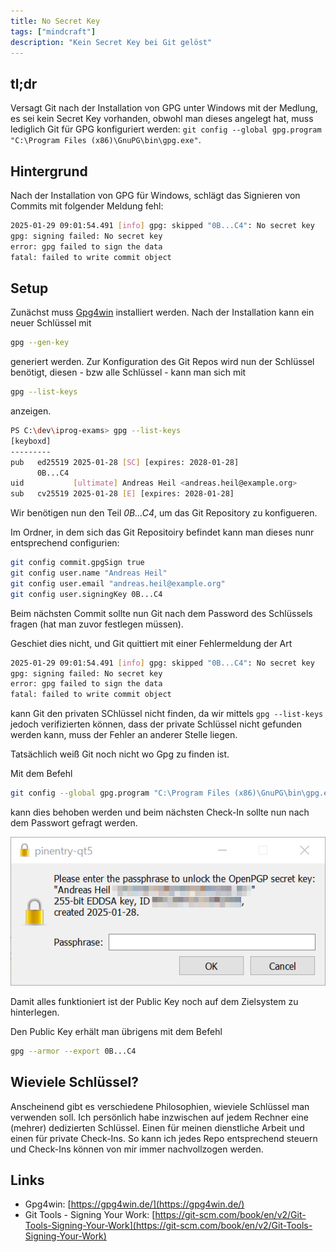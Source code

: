```yaml
---
title: No Secret Key
tags: ["mindcraft"]
description: "Kein Secret Key bei Git gelöst" 
---
```


## tl;dr 

Versagt Git nach der Installation von GPG unter Windows mit der Medlung, es sei kein Secret Key vorhanden, obwohl man dieses angelegt hat, muss lediglich Git für GPG konfiguriert werden: `git config --global gpg.program "C:\Program Files (x86)\GnuPG\bin\gpg.exe"`. 

## Hintergrund

Nach der Installation von GPG für Windows, schlägt das Signieren von Commits mit folgender Meldung fehl: 

```bash
2025-01-29 09:01:54.491 [info] gpg: skipped "0B...C4": No secret key
gpg: signing failed: No secret key
error: gpg failed to sign the data
fatal: failed to write commit object
```

## Setup

Zunächst muss [Gpg4win](https://www.gpg4win.org/) installiert werden. Nach der Installation kann ein neuer Schlüssel mit 

```bash
gpg --gen-key
```

generiert werden. Zur Konfiguration des Git Repos wird nun der Schlüssel benötigt, diesen - bzw alle Schlüssel - kann man sich mit 

```bash
gpg --list-keys
```

anzeigen. 

```bash
PS C:\dev\iprog-exams> gpg --list-keys
[keyboxd]
---------
pub   ed25519 2025-01-28 [SC] [expires: 2028-01-28]
      0B...C4
uid           [ultimate] Andreas Heil <andreas.heil@example.org>
sub   cv25519 2025-01-28 [E] [expires: 2028-01-28]
```

Wir benötigen nun den Teil _0B...C4_, um das Git Repository zu konfigueren. 

Im Ordner, in dem sich das Git Repositoiry befindet kann man dieses nunr entsprechend configurien:

```bash
git config commit.gpgSign true 
git config user.name "Andreas Heil"
git config user.email "andreas.heil@example.org"
git config user.signingKey 0B...C4
```

Beim nächsten Commit sollte nun Git nach dem Password des Schlüssels fragen (hat man zuvor festlegen müssen). 

Geschiet dies nicht, und Git quittiert mit einer Fehlermeldung der Art 

```bash
2025-01-29 09:01:54.491 [info] gpg: skipped "0B...C4": No secret key
gpg: signing failed: No secret key
error: gpg failed to sign the data
fatal: failed to write commit object
```

kann Git den privaten SChlüssel nicht finden, da wir mittels `gpg --list-keys` jedoch verifizierten können, dass der private Schlüssel nicht gefunden werden kann, muss der Fehler an anderer Stelle liegen. 

Tatsächlich weiß Git noch nicht wo Gpg zu finden ist.

Mit dem Befehl 

```bash
git config --global gpg.program "C:\Program Files (x86)\GnuPG\bin\gpg.exe"
``` 
kann dies behoben werden und beim nächsten Check-In sollte nun nach dem Passwort gefragt werden. 

<center>

![OpenPGP Passwort Dialog](../assets/img/2025-01-29_openpgp.png)

</center>

Damit alles funktioniert ist der Public Key noch auf dem Zielsystem zu hinterlegen. 

Den Public Key erhält man übrigens mit dem Befehl 

```bash
gpg --armor --export 0B...C4
```

## Wieviele Schlüssel? 

Anscheinend gibt es verschiedene Philosophien, wieviele Schlüssel man verwenden soll. Ich persönlich habe inzwischen auf jedem Rechner eine (mehrer) dedizierten Schlüssel. Einen für meinen dienstliche Arbeit und einen für private Check-Ins. So kann ich jedes Repo entsprechend steuern und Check-Ins können von mir immer nachvollzogen werden.

## Links 

- Gpg4win: [https://gpg4win.de/](https://gpg4win.de/)
- Git Tools - Signing Your Work: [https://git-scm.com/book/en/v2/Git-Tools-Signing-Your-Work](https://git-scm.com/book/en/v2/Git-Tools-Signing-Your-Work)
